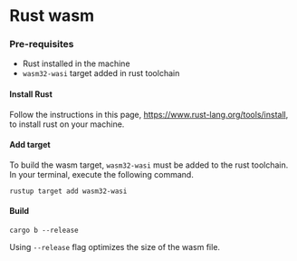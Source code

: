 # Rust wasm 

### Pre-requisites

- Rust installed in the machine
- `wasm32-wasi` target added in rust toolchain

#### Install Rust

Follow the instructions in this page, https://www.rust-lang.org/tools/install, to install rust on your machine.

#### Add target

To build the wasm target, `wasm32-wasi` must be added to the rust toolchain. In your terminal, execute the following
command.

```
rustup target add wasm32-wasi
```

#### Build

```
cargo b --release
```
Using `--release` flag optimizes the size of the wasm file. 
